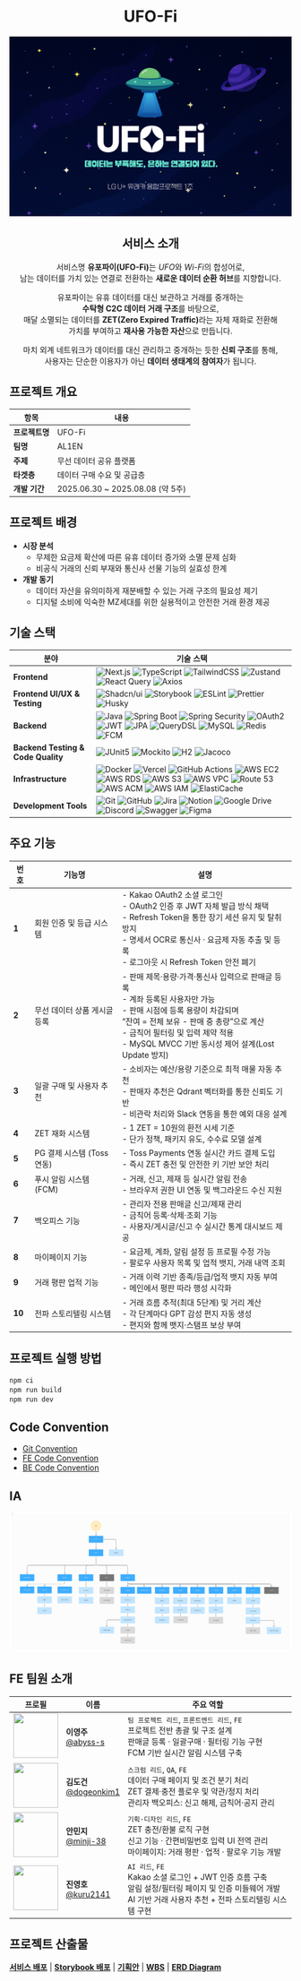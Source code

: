 # <div align="center">UFO-Fi</div>

<img src='docs/readme/thumnail.svg' widtj='120' />

## <div align="center">서비스 소개</div>

<div align="center">

<p>
서비스명 <strong>유포파이(UFO-Fi)</strong>는 <em>UFO</em>와 <em>Wi-Fi</em>의 합성어로,<br>
남는 데이터를 가치 있는 연결로 전환하는 <strong>새로운 데이터 순환 허브</strong>를 지향합니다.
</p>

<p>
유포파이는 유휴 데이터를 대신 보관하고 거래를 중개하는<br>
<strong>수탁형 C2C 데이터 거래 구조</strong>를 바탕으로,<br>
매달 소멸되는 데이터를 <strong>ZET(Zero Expired Traffic)</strong>라는 자체 재화로 전환해<br>
가치를 부여하고 <strong>재사용 가능한 자산</strong>으로 만듭니다.
</p>

<p>
마치 외계 네트워크가 데이터를 대신 관리하고 중개하는 듯한 <strong>신뢰 구조</strong>를 통해,<br>
사용자는 단순한 이용자가 아닌 <strong>데이터 생태계의 참여자</strong>가 됩니다.
</p>

</div>

## 프로젝트 개요

| 항목           | 내용                             |
| -------------- | -------------------------------- |
| **프로젝트명** | UFO-Fi                           |
| **팀명**       | AL1EN                            |
| **주제**       | 무선 데이터 공유 플랫폼          |
| **타겟층**     | 데이터 구매 수요 및 공급층       |
| **개발 기간**  | 2025.06.30 ~ 2025.08.08 (약 5주) |

## 프로젝트 배경

- **시장 분석**
  - 무제한 요금제 확산에 따른 유휴 데이터 증가와 소멸 문제 심화
  - 비공식 거래의 신뢰 부재와 통신사 선물 기능의 실효성 한계
- **개발 동기**
  - 데이터 자산을 유의미하게 재분배할 수 있는 거래 구조의 필요성 제기
  - 디지털 소비에 익숙한 MZ세대를 위한 실용적이고 안전한 거래 환경 제공

## 기술 스택

| 분야                               | 기술 스택                                                                                                                                                                                                                                                                                                                                                                                                                                                                                                                                                                                                                                                                                                                                                                                                                                                                                                                                                                                                                                                                                                                                          |
| ---------------------------------- | -------------------------------------------------------------------------------------------------------------------------------------------------------------------------------------------------------------------------------------------------------------------------------------------------------------------------------------------------------------------------------------------------------------------------------------------------------------------------------------------------------------------------------------------------------------------------------------------------------------------------------------------------------------------------------------------------------------------------------------------------------------------------------------------------------------------------------------------------------------------------------------------------------------------------------------------------------------------------------------------------------------------------------------------------------------------------------------------------------------------------------------------------- |
| **Frontend**                       | ![Next.js](https://img.shields.io/badge/Next.js-000000?style=flat&logo=next.js&logoColor=white) ![TypeScript](https://img.shields.io/badge/TypeScript-3178C6?style=flat&logo=typescript&logoColor=white) ![TailwindCSS](https://img.shields.io/badge/TailwindCSS-06B6D4?style=flat&logo=tailwindcss&logoColor=white) ![Zustand](https://img.shields.io/badge/Zustand-FF6B35?style=flat&logo=zustand&logoColor=white) ![React Query](https://img.shields.io/badge/React_Query-FF4154?style=flat&logo=reactquery&logoColor=white) ![Axios](https://img.shields.io/badge/Axios-5A29E4?style=flat&logo=axios&logoColor=white)                                                                                                                                                                                                                                                                                                                                                                                                                                                                                                                          |
| **Frontend UI/UX & Testing**       | ![Shadcn/ui](https://img.shields.io/badge/Shadcn%2Fui-000000?style=flat&logo=shadcnui&logoColor=white) ![Storybook](https://img.shields.io/badge/Storybook-FF4785?style=flat&logo=storybook&logoColor=white) ![ESLint](https://img.shields.io/badge/ESLint-4B32C3?style=flat&logo=eslint&logoColor=white) ![Prettier](https://img.shields.io/badge/Prettier-F7B93E?style=flat&logo=prettier&logoColor=black) ![Husky](https://img.shields.io/badge/Husky-42B883?style=flat&logo=husky&logoColor=white)                                                                                                                                                                                                                                                                                                                                                                                                                                                                                                                                                                                                                                             |
| **Backend**                        | ![Java](https://img.shields.io/badge/Java_17-ED8B00?style=flat&logo=openjdk&logoColor=white) ![Spring Boot](https://img.shields.io/badge/Spring_Boot-6DB33F?style=flat&logo=spring-boot&logoColor=white) ![Spring Security](https://img.shields.io/badge/Spring_Security-6DB33F?style=flat&logo=springsecurity&logoColor=white) ![OAuth2](https://img.shields.io/badge/OAuth2-4285F4?style=flat&logo=oauth&logoColor=white) ![JWT](https://img.shields.io/badge/JWT-000000?style=flat&logo=JSON%20web%20tokens&logoColor=white) ![JPA](https://img.shields.io/badge/JPA-59666C?style=flat&logo=hibernate&logoColor=white) ![QueryDSL](https://img.shields.io/badge/QueryDSL-0078D4?style=flat&logo=java&logoColor=white) ![MySQL](https://img.shields.io/badge/MySQL-4479A1?style=flat&logo=mysql&logoColor=white) ![Redis](https://img.shields.io/badge/Redis-DC382D?style=flat&logo=redis&logoColor=white) ![FCM](https://img.shields.io/badge/FCM-FFCA28?style=flat&logo=firebase&logoColor=black)                                                                                                                                              |
| **Backend Testing & Code Quality** | ![JUnit5](https://img.shields.io/badge/JUnit5-25A162?style=flat&logo=junit5&logoColor=white) ![Mockito](https://img.shields.io/badge/Mockito-25A162?style=flat&logo=mockito&logoColor=white) ![H2](https://img.shields.io/badge/H2-0078D4?style=flat&logo=h2&logoColor=white) ![Jacoco](https://img.shields.io/badge/Jacoco-DC382D?style=flat&logo=jacoco&logoColor=white)                                                                                                                                                                                                                                                                                                                                                                                                                                                                                                                                                                                                                                                                                                                                                                         |
| **Infrastructure**                 | ![Docker](https://img.shields.io/badge/Docker-2496ED?style=flat&logo=docker&logoColor=white) ![Vercel](https://img.shields.io/badge/Vercel-000000?style=flat&logo=vercel&logoColor=white) ![GitHub Actions](https://img.shields.io/badge/GitHub_Actions-2088FF?style=flat&logo=github-actions&logoColor=white) ![AWS EC2](https://img.shields.io/badge/AWS_EC2-FF9900?style=flat&logo=amazon-ec2&logoColor=white) ![AWS RDS](https://img.shields.io/badge/AWS_RDS-527FFF?style=flat&logo=amazon-rds&logoColor=white) ![AWS S3](https://img.shields.io/badge/AWS_S3-569A31?style=flat&logo=amazon-s3&logoColor=white) ![AWS VPC](https://img.shields.io/badge/AWS_VPC-FF4F00?style=flat&logo=amazon-aws&logoColor=white) ![Route 53](https://img.shields.io/badge/Route_53-DA7B00?style=flat&logo=amazon-route-53&logoColor=white) ![AWS ACM](https://img.shields.io/badge/AWS_ACM-FF9900?style=flat&logo=amazon-aws&logoColor=white) ![AWS IAM](https://img.shields.io/badge/AWS_IAM-DD344C?style=flat&logo=amazon-aws&logoColor=white) ![ElastiCache](https://img.shields.io/badge/ElastiCache-C925D1?style=flat&logo=amazon-aws&logoColor=white) |
| **Development Tools**              | ![Git](https://img.shields.io/badge/Git-F05032?style=flat&logo=git&logoColor=white) ![GitHub](https://img.shields.io/badge/GitHub-181717?style=flat&logo=github&logoColor=white) ![Jira](https://img.shields.io/badge/Jira-0052CC?style=flat&logo=jira&logoColor=white) ![Notion](https://img.shields.io/badge/Notion-000000?style=flat&logo=notion&logoColor=white) ![Google Drive](https://img.shields.io/badge/Google_Drive-4285F4?style=flat&logo=googledrive&logoColor=white) ![Discord](https://img.shields.io/badge/Discord-5865F2?style=flat&logo=discord&logoColor=white) ![Swagger](https://img.shields.io/badge/Swagger-85EA2D?style=flat&logo=swagger&logoColor=black) ![Figma](https://img.shields.io/badge/Figma-F24E1E?style=flat&logo=figma&logoColor=white)                                                                                                                                                                                                                                                                                                                                                                       |

## **주요 기능**

| 번호   | 기능명                       | 설명                                                                                                                                                                                                                                                               |
| ------ | ---------------------------- | ------------------------------------------------------------------------------------------------------------------------------------------------------------------------------------------------------------------------------------------------------------------ |
| **1**  | 회원 인증 및 등급 시스템     | - Kakao OAuth2 소셜 로그인<br>- OAuth2 인증 후 JWT 자체 발급 방식 채택<br>- Refresh Token을 통한 장기 세션 유지 및 탈취 방지<br>- 명세서 OCR로 통신사 · 요금제 자동 추출 및 등록<br>- 로그아웃 시 Refresh Token 안전 폐기                                          |
| **2**  | 무선 데이터 상품 게시글 등록 | - 판매 제목·용량·가격·통신사 입력으로 판매글 등록<br>- 계좌 등록된 사용자만 가능<br>- 판매 시점에 등록 용량이 차감되며<br>“잔여 = 전체 보유 - 판매 중 총량”으로 계산<br>- 금칙어 필터링 및 입력 제약 적용<br> - MySQL MVCC 기반 동시성 제어 설계(Lost Update 방지) |
| **3**  | 일괄 구매 및 사용자 추천     | - 소비자는 예산/용량 기준으로 최적 매물 자동 추천<br>- 판매자 추천은 Qdrant 벡터화를 통한 신뢰도 기반<br> - 비관락 처리와 Slack 연동을 통한 예외 대응 설계                                                                                                         |
| **4**  | ZET 재화 시스템              | - 1 ZET = 10원의 환전 시세 기준<br>- 단가 정책, 패키지 유도, 수수료 모델 설계                                                                                                                                                                                      |
| **5**  | PG 결제 시스템 (Toss 연동)   | - Toss Payments 연동 실시간 카드 결제 도입<br>- 즉시 ZET 충전 및 안전한 키 기반 보안 처리                                                                                                                                                                          |
| **6**  | 푸시 알림 시스템 (FCM)       | - 거래, 신고, 제재 등 실시간 알림 전송<br>- 브라우저 권한 UI 연동 및 백그라운드 수신 지원                                                                                                                                                                          |
| **7**  | 백오피스 기능                | - 관리자 전용 판매글 신고/제재 관리<br>- 금칙어 등록·삭제·조회 기능<br>- 사용자/게시글/신고 수 실시간 통계 대시보드 제공                                                                                                                                           |
| **8**  | 마이페이지 기능              | - 요금제, 계좌, 알림 설정 등 프로필 수정 가능<br>- 팔로우 사용자 목록 및 업적 뱃지, 거래 내역 조회                                                                                                                                                                 |
| **9**  | 거래 평판 업적 기능          | - 거래 이력 기반 종족/등급/업적 뱃지 자동 부여<br>- 메인에서 평판 따라 행성 시각화                                                                                                                                                                                 |
| **10** | 전파 스토리텔링 시스템       | - 거래 흐름 추적(최대 5단계) 및 거리 계산<br>- 각 단계마다 GPT 감성 편지 자동 생성<br>- 편지와 함께 뱃지·스탬프 보상 부여                                                                                                                                          |

## 프로젝트 실행 방법

```bash
npm ci
npm run build
npm run dev
```

## Code Convention

- [Git Convention](https://github.com/Ureca-Final-Project-Team1/UFO-Fi-FE/wiki/Git-Convention)
- [FE Code Convention](https://github.com/Ureca-Final-Project-Team1/UFO-Fi-FE/wiki/%ED%94%84%EB%A1%A0%ED%8A%B8%EC%97%94%EB%93%9C-Code-Convention)
- [BE Code Convention](https://github.com/Ureca-Final-Project-Team1/UFO-Fi-BE/blob/develop/CODE-STYLE.md)

## IA

![IA](/docs/readme/IA.svg)

## FE 팀원 소개

| 프로필                                                                | 이름                                                       | 주요 역할                                                                                                                                                            |
| --------------------------------------------------------------------- | ---------------------------------------------------------- | -------------------------------------------------------------------------------------------------------------------------------------------------------------------- |
| <img src="https://github.com/abyss-s.png" width="80" height="80"/>    | **이영주**<br>[@abyss-s](https://github.com/abyss-s)       | `팀 프로젝트 리드`, `프론트엔드 리드`, `FE`<br>프로젝트 전반 총괄 및 구조 설계<br>판매글 등록 · 일괄구매 · 필터링 기능 구현<br>FCM 기반 실시간 알림 시스템 구축      |
| <img src="https://github.com/dogeonkim1.png" width="80" height="80"/> | **김도건**<br>[@dogeonkim1](https://github.com/dogeonkim1) | `스크럼 리드`, `QA`, `FE`<br>데이터 구매 페이지 및 조건 분기 처리<br>ZET 결제·충전 플로우 및 약관/정지 처리<br>관리자 백오피스: 신고 해제, 금칙어·공지 관리          |
| <img src="https://github.com/minji-38.png" width="80" height="80"/>   | **안민지**<br>[@minji-38](https://github.com/minji-38)     | `기획·디자인 리드`, `FE`<br>ZET 충전/환불 로직 구현<br>신고 기능 · 간편비밀번호 입력 UI 전역 관리<br>마이페이지: 거래 평판 · 업적 · 팔로우 기능 개발                 |
| <img src="https://github.com/kuru2141.png" width="80" height="80"/>   | **진영호**<br>[@kuru2141](https://github.com/kuru2141)     | `AI 리드`, `FE`<br>Kakao 소셜 로그인 + JWT 인증 흐름 구축<br>알림 설정/필터링 페이지 및 인증 미들웨어 개발<br>AI 기반 거래 사용자 추천 + 전파 스토리텔링 시스템 구현 |

## 프로젝트 산출물

**[서비스 배포](https://www.ufo-fi.store)**
\| **[Storybook 배포](https://686aad151c7964b9495b4f40-hqvfjpyhnx.chromatic.com/?path=/docs/components-bulk-bulkcapacityslider--docs)**
\| **[기획안](https://docs.google.com/document/d/1NqRLayCa4AnSClRW7G0doHbIlRZeVMeL/edit?usp=sharing&ouid=101077923369398316818&rtpof=true&sd=true)**
\| **[WBS](https://docs.google.com/spreadsheets/d/1-bXQZqGRbWhyofkfMdC6lOKrp5KHEylr/edit?usp=sharing&ouid=101077923369398316818&rtpof=true&sd=true)**
\| **[ERD Diagram](https://www.erdcloud.com/d/u8JYmdPAEqxb5cRG3)**
